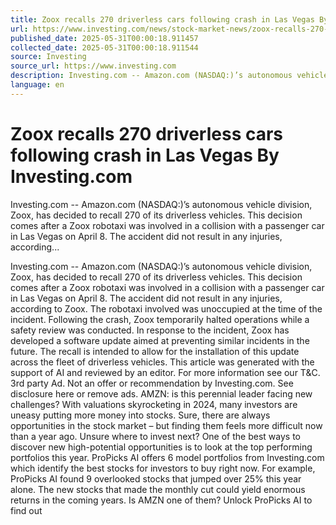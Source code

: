 ```yaml
---
title: Zoox recalls 270 driverless cars following crash in Las Vegas By Investing.com
url: https://www.investing.com/news/stock-market-news/zoox-recalls-270-driverless-cars-following-crash-in-las-vegas-93CH-4025812
published_date: 2025-05-31T00:00:18.911457
collected_date: 2025-05-31T00:00:18.911544
source: Investing
source_url: https://www.investing.com
description: Investing.com -- Amazon.com (NASDAQ:)’s autonomous vehicle division, Zoox, has decided to recall 270 of its driverless vehicles. This decision comes after a Zoox robotaxi was involved in a collision with a passenger car in Las Vegas on April 8. The accident did not result in any injuries, according...
language: en
---
```


# Zoox recalls 270 driverless cars following crash in Las Vegas By Investing.com

Investing.com -- Amazon.com (NASDAQ:)’s autonomous vehicle division, Zoox, has decided to recall 270 of its driverless vehicles. This decision comes after a Zoox robotaxi was involved in a collision with a passenger car in Las Vegas on April 8. The accident did not result in any injuries, according...

Investing.com -- Amazon.com (NASDAQ:)’s autonomous vehicle division, Zoox, has decided to recall 270 of its driverless vehicles. This decision comes after a Zoox robotaxi was involved in a collision with a passenger car in Las Vegas on April 8. The accident did not result in any injuries, according to Zoox. The robotaxi involved was unoccupied at the time of the incident. Following the crash, Zoox temporarily halted operations while a safety review was conducted. In response to the incident, Zoox has developed a software update aimed at preventing similar incidents in the future. The recall is intended to allow for the installation of this update across the fleet of driverless vehicles. This article was generated with the support of AI and reviewed by an editor. For more information see our T&amp;C. 3rd party Ad. Not an offer or recommendation by Investing.com. See disclosure here or remove ads. AMZN: is this perennial leader facing new challenges? With valuations skyrocketing in 2024, many investors are uneasy putting more money into stocks. Sure, there are always opportunities in the stock market – but finding them feels more difficult now than a year ago.
Unsure where to invest next? One of the best ways to discover new high-potential opportunities is to look at the top performing portfolios this year.
ProPicks AI offers 6 model portfolios from Investing.com which identify the best stocks for investors to buy right now. For example, ProPicks AI found 9 overlooked stocks that jumped over 25% this year alone.
The new stocks that made the monthly cut could yield enormous returns in the coming years.
Is AMZN one of them? Unlock ProPicks AI to find out
